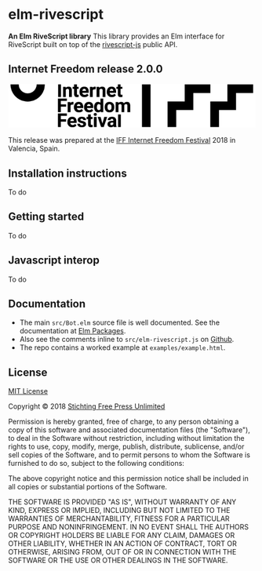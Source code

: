 # elm-rivescript

**An Elm RiveScript library** This library provides an Elm interface for RiveScript built on top of the [rivescript-js](https://github.com/aichaos/rivescript-js) public API.

## Internet Freedom release 2.0.0

![Internet Freedom release](iff2018-logo.png)

This release was prepared at the [IFF Internet Freedom Festival](https://internetfreedomfestival.org/) 2018 in Valencia, Spain.

## Installation instructions

To do

## Getting started

To do

## Javascript interop

To do

## Documentation

* The main `src/Bot.elm` source file is well documented. See the documentation at [Elm Packages](http://package.elm-lang.org/packages/publeaks/elm-rivescript/latest).
* Also see the comments inline to `src/elm-rivescript.js` on [Github](https://github.com/Publeaks/elm-rivescript/blob/master/src/elm-rivescript.js).
* The repo contains a worked example at `examples/example.html`.

## License

[MIT License](https://choosealicense.com/licenses/mit/#)

Copyright &copy; 2018 [Stichting Free Press Unlimited](https://freepressunlimited.org)

Permission is hereby granted, free of charge, to any person obtaining a copy
of this software and associated documentation files (the "Software"), to deal
in the Software without restriction, including without limitation the rights
to use, copy, modify, merge, publish, distribute, sublicense, and/or sell
copies of the Software, and to permit persons to whom the Software is
furnished to do so, subject to the following conditions:

The above copyright notice and this permission notice shall be included in all
copies or substantial portions of the Software.

THE SOFTWARE IS PROVIDED "AS IS", WITHOUT WARRANTY OF ANY KIND, EXPRESS OR
IMPLIED, INCLUDING BUT NOT LIMITED TO THE WARRANTIES OF MERCHANTABILITY,
FITNESS FOR A PARTICULAR PURPOSE AND NONINFRINGEMENT. IN NO EVENT SHALL THE
AUTHORS OR COPYRIGHT HOLDERS BE LIABLE FOR ANY CLAIM, DAMAGES OR OTHER
LIABILITY, WHETHER IN AN ACTION OF CONTRACT, TORT OR OTHERWISE, ARISING FROM,
OUT OF OR IN CONNECTION WITH THE SOFTWARE OR THE USE OR OTHER DEALINGS IN THE
SOFTWARE.
